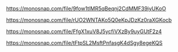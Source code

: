 https://monosnap.com/file/9fow1tlMR5qBeqnj2CdMMF39iyUKoO

https://monosnap.com/file/rUO2WNTAKo5Q0eKpJDzKz0raXGKocb

https://monosnap.com/file/FfgX1xuV8J5ycfiVXzBy9uyGUtF2z4

https://monosnap.com/file/tFtpSL2MsftPnfasgK4dSgy8egeKQS